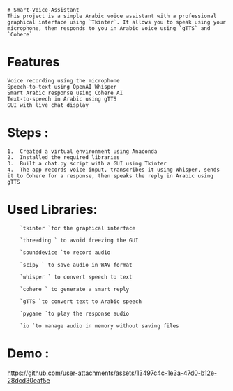     # Smart-Voice-Assistant
    This project is a simple Arabic voice assistant with a professional graphical interface using `Tkinter`. It allows you to speak using your microphone, then responds to you in Arabic voice using `gTTS` and `Cohere`

  # Features
    Voice recording using the microphone
    Speech-to-text using OpenAI Whisper
    Smart Arabic response using Cohere AI
    Text-to-speech in Arabic using gTTS
    GUI with live chat display



  # Steps :
	1.	Created a virtual environment using Anaconda
	2.	Installed the required libraries
	3.	Built a chat.py script with a GUI using Tkinter
	4.	The app records voice input, transcribes it using Whisper, sends it to Cohere for a response, then speaks the reply in Arabic using gTTS


# Used Libraries:
		`tkinter `for the graphical interface

		`threading ` to avoid freezing the GUI

		`sounddevice `to record audio

		`scipy ` to save audio in WAV format

		`whisper ` to convert speech to text

		`cohere ` to generate a smart reply

		`gTTS `to convert text to Arabic speech

		`pygame `to play the response audio

		`io `to manage audio in memory without saving files

  # Demo :
  

https://github.com/user-attachments/assets/13497c4c-1e3a-47d0-b12e-28dcd30eaf5e


